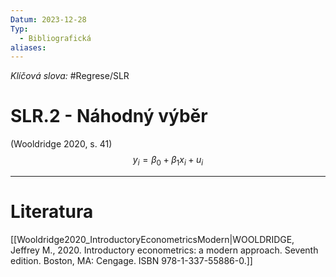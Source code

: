 ```yaml
---
Datum: 2023-12-28
Typ:
  - Bibliografická
aliases:
---
```

*Klíčová slova:* #Regrese/SLR 
# SLR.2 - Náhodný výběr
(Wooldridge 2020, s. 41)
$$
y_i = \beta_0 + \beta_1x_i + u_i
$$
- - -
# Literatura
[[Wooldridge2020_IntroductoryEconometricsModern|WOOLDRIDGE, Jeffrey M., 2020. Introductory econometrics: a modern approach. Seventh edition. Boston, MA: Cengage. ISBN 978-1-337-55886-0.]]